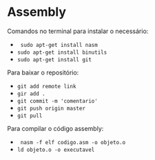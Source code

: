 # Assembly

Comandos no terminal para instalar o necessário:
- <code> sudo apt-get install nasm</code>
- <code>sudo apt-get install binutils</code>
- <code>sudo apt-get install git</code>

Para baixar o repositório:
- <code>git add remote link</code>
- <code>gir add .</code>
- <code>git commit -m 'comentario'</code>
- <code>git push origin master</code>
- <code>git pull</code>

Para compilar o código assembly:
- <code> nasm -f elf codigo.asm -o objeto.o</code>
- <code>ld objeto.o -o executavel </code>
